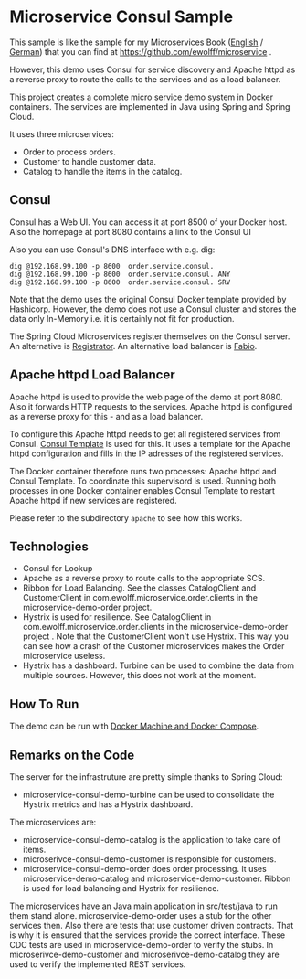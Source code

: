 Microservice Consul Sample
===================

This sample is like the sample for my Microservices Book
 ([English](http://microservices-book.com/) /
 [German](http://microservices-buch.de/)) that you can find at
 https://github.com/ewolff/microservice .

However, this demo uses Consul for service discovery and Apache httpd
as a reverse proxy to route the calls to the services and as a load balancer.

This project creates a complete micro service demo system in Docker
containers. The services are implemented in Java using Spring and
Spring Cloud.

It uses three microservices:
- Order to process orders.
- Customer to handle customer data.
- Catalog to handle the items in the catalog.

Consul
------

Consul has a Web UI. You can access it at port 8500 of your Docker
host. Also the homepage at port 8080 contains a link to the Consul UI

Also you can use Consul's DNS interface with e.g. dig:

```
dig @192.168.99.100 -p 8600  order.service.consul. 
dig @192.168.99.100 -p 8600  order.service.consul. ANY
dig @192.168.99.100 -p 8600  order.service.consul. SRV
```

Note that the demo uses the original Consul Docker template provided
by Hashicorp. However, the demo does not use a Consul cluster and
stores the data only In-Memory i.e. it is certainly not fit for production.

The Spring Cloud Microservices register themselves on the Consul
server. An alternative is
[Registrator](https://github.com/gliderlabs/registrator). An
alternative load balancer is [Fabio](https://github.com/eBay/fabio).


Apache httpd Load Balancer
------------------------

Apache httpd is used to provide the web page of the demo at
port 8080. Also it forwards HTTP requests to the services. Apache
httpd is configured as a reverse proxy for this - and as a load
balancer. 

To configure this Apache httpd needs to get all registered services
from
Consul. [Consul Template](https://github.com/hashicorp/consul-template)
is used for this. It uses a template for the Apache httpd
configuration and fills in the IP adresses of the registered services.

The Docker container therefore runs two processes: Apache httpd and
Consul Template. To coordinate this supervisord is used. Running both
processes in one Docker container enables Consul Template to restart
Apache httpd if new services are registered.

Please refer to the subdirectory `apache` to see how this works.


Technologies
------------

- Consul for Lookup
- Apache as a reverse proxy to route calls to the appropriate SCS.
- Ribbon for Load Balancing. See the classes CatalogClient and
  CustomerClient in com.ewolff.microservice.order.clients in the
  microservice-demo-order project.
- Hystrix is used for resilience. See CatalogClient in
  com.ewolff.microservice.order.clients in the microservice-demo-order
  project . Note that the CustomerClient won't use Hystrix. This way
  you can see how a crash of the Customer microservices makes the
  Order microservice useless.
- Hystrix has a dashboard. Turbine can be used to combine the data
from multiple sources. However, this does not work at the moment.


How To Run
----------

The demo can be run with [Docker Machine and Docker
Compose](docker/README.md).

Remarks on the Code
-------------------

The server for the infrastruture are pretty simple thanks to Spring Cloud:

- microservice-consul-demo-turbine can be used to consolidate the Hystrix metrics and has a Hystrix dashboard.

The microservices are: 
- microservice-consul-demo-catalog is the application to take care of items.
- microserivce-consul-demo-customer is responsible for customers.
- microservice-consul-demo-order does order processing. It uses microservice-demo-catalog and microservice-demo-customer. Ribbon is used for load balancing and Hystrix for resilience.


The microservices have an Java main application in src/test/java to run them stand alone. microservice-demo-order uses a stub for the other services then. Also there are tests that use customer driven contracts. That is why it is ensured that the services provide the correct interface. These CDC tests are used in microservice-demo-order to verify the stubs. In microserivce-demo-customer and microserivce-demo-catalog they are used to verify the implemented REST services.
